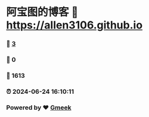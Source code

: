 # 阿宝图的博客 :link: https://allen3106.github.io 
### :page_facing_up: [3](https://allen3106.github.io/tag.html) 
### :speech_balloon: 0 
### :hibiscus: 1613 
### :alarm_clock: 2024-06-24 16:10:11 
### Powered by :heart: [Gmeek](https://github.com/Meekdai/Gmeek)

